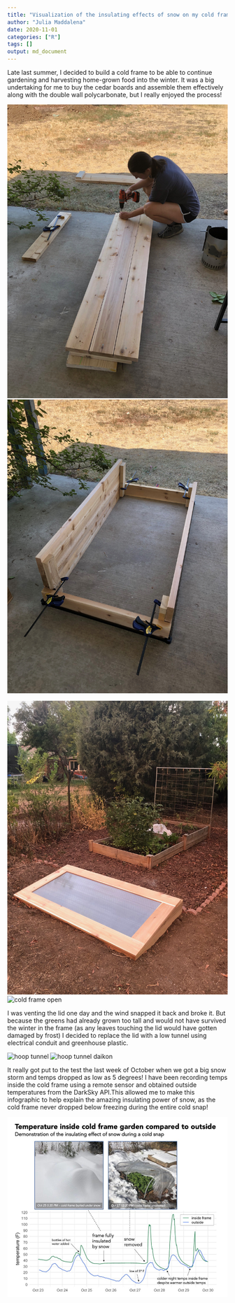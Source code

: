 ```yaml
---
title: "Visualization of the insulating effects of snow on my cold frame garden"
author: "Julia Maddalena"
date: 2020-11-01
categories: ["R"]
tags: []
output: md_document
---
```


Late last summer, I decided to build a cold frame to be able to continue gardening and harvesting home-grown food into the winter. It was a big undertaking for me to buy the cedar boards and assemble them effectively along with the double wall polycarbonate, but I really enjoyed the process!

![cold frame construction #1](/images/cold_frame_construction_1.jpeg)
![cold frame construction #2](/images/cold_frame_construction_2.jpeg)

![cold frame closed](/images/cold_frame_closed.jpeg)
![cold frame open](/images/cold_frame_open.jpeg)

I was venting the lid one day and the wind snapped it back and broke it. But because the greens had already grown too tall and would not have survived the winter in the frame (as any leaves touching the lid would have gotten damaged by frost) I decided to replace the lid with a low tunnel using electrical conduit and greenhouse plastic. 

![hoop tunnel](/images/hoop_tunnel.jpeg)
![hoop tunnel daikon](/images/cold_frame_open.jpeg)

It really got put to the test the last week of October when we got a big snow storm and temps dropped as low as 5 degrees! I have been recording temps inside the cold frame using a remote sensor and obtained outside temperatures from the DarkSky API.This allowed me to make this infographic to help explain the amazing insulating power of snow, as the cold frame never dropped below freezing during the entire cold snap!

![infographic](/images/cold_frame_infographic.jpeg) 


